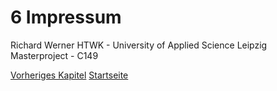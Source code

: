 # 6 Impressum
Richard Werner
HTWK - University of Applied Science Leipzig
Masterproject - C149

[Vorheriges Kapitel](/specification/userguide/05-program-output.md)
[Startseite](/readme.md)